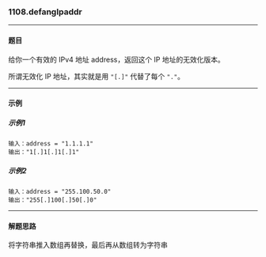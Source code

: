 ### 1108.defangIpaddr
----
#### 题目
给你一个有效的 IPv4 地址 address，返回这个 IP 地址的无效化版本。

所谓无效化 IP 地址，其实就是用 ``"[.]"`` 代替了每个 ``"."``。

----
#### 示例
##### 示例1
```
输入：address = "1.1.1.1"
输出："1[.]1[.]1[.]1"
```

##### 示例2
```
输入：address = "255.100.50.0"
输出："255[.]100[.]50[.]0"
```

----
#### 解题思路
将字符串推入数组再替换，最后再从数组转为字符串